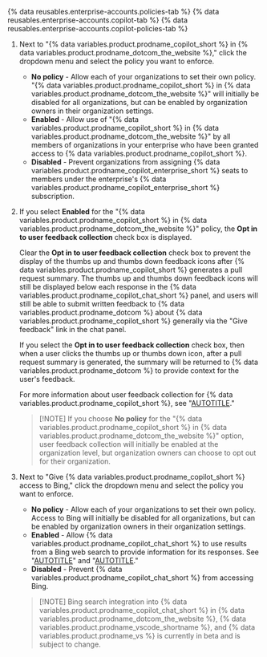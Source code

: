 {% data reusables.enterprise-accounts.policies-tab %}
{% data reusables.enterprise-accounts.copilot-tab %}
{% data reusables.enterprise-accounts.copilot-policies-tab %}
1. Next to "{% data variables.product.prodname_copilot_short %} in {% data variables.product.prodname_dotcom_the_website %}," click the dropdown menu and select the policy you want to enforce.

   - **No policy** - Allow each of your organizations to set their own policy. "{% data variables.product.prodname_copilot_short %} in {% data variables.product.prodname_dotcom_the_website %}" will initially be disabled for all organizations, but can be enabled by organization owners in their organization settings.
   - **Enabled** - Allow use of "{% data variables.product.prodname_copilot_short %} in {% data variables.product.prodname_dotcom_the_website %}" by all members of organizations in your enterprise who have been granted access to {% data variables.product.prodname_copilot_short %}.
   - **Disabled** - Prevent organizations from assigning {% data variables.product.prodname_copilot_enterprise_short %} seats to members under the enterprise's {% data variables.product.prodname_copilot_enterprise_short %} subscription.

1. If you select **Enabled** for the "{% data variables.product.prodname_copilot_short %} in {% data variables.product.prodname_dotcom_the_website %}" policy, the **Opt in to user feedback collection** check box is displayed.

   Clear the **Opt in to user feedback collection** check box to prevent the display of the thumbs up and thumbs down feedback icons after {% data variables.product.prodname_copilot_short %} generates a pull request summary. The thumbs up and thumbs down feedback icons will still be displayed below each response in the {% data variables.product.prodname_copilot_chat_short %} panel, and users will still be able to submit written feedback to {% data variables.product.prodname_dotcom %} about {% data variables.product.prodname_copilot_short %} generally via the "Give feedback" link in the chat panel.

   If you select the **Opt in to user feedback collection** check box, then when a user clicks the thumbs up or thumbs down icon, after a pull request summary is generated, the summary will be returned to {% data variables.product.prodname_dotcom %} to provide context for the user's feedback.

   For more information about user feedback collection for {% data variables.product.prodname_copilot_short %}, see "[AUTOTITLE](/copilot/github-copilot-chat/copilot-chat-in-github/using-github-copilot-chat-in-githubcom#sharing-feedback-about-github-copilot-chat-in-githubcom)."

   > [!NOTE] If you choose **No policy** for the "{% data variables.product.prodname_copilot_short %} in {% data variables.product.prodname_dotcom_the_website %}" option, user feedback collection will initially be enabled at the organization level, but organization owners can choose to opt out for their organization.

1. Next to "Give {% data variables.product.prodname_copilot_short %} access to Bing," click the dropdown menu and select the policy you want to enforce.

   - **No policy** - Allow each of your organizations to set their own policy. Access to Bing will initially be disabled for all organizations, but can be enabled by organization owners in their organization settings.
   - **Enabled** - Allow {% data variables.product.prodname_copilot_chat_short %} to use results from a Bing web search to provide information for its responses. See "[AUTOTITLE](/copilot/github-copilot-chat/copilot-chat-in-github/using-github-copilot-chat-in-githubcom#asking-a-general-question-about-software-development)" and "[AUTOTITLE](/enterprise-cloud@latest/copilot/github-copilot-chat/copilot-chat-in-ides/using-github-copilot-chat-in-your-ide#using-github-skills-for-copilot)."
   - **Disabled** - Prevent {% data variables.product.prodname_copilot_chat_short %} from accessing Bing.

   > [!NOTE] Bing search integration into {% data variables.product.prodname_copilot_chat_short %} in {% data variables.product.prodname_dotcom_the_website %}, {% data variables.product.prodname_vscode_shortname %}, and {% data variables.product.prodname_vs %} is currently in beta and is subject to change.
